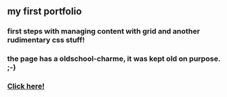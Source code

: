 ## my first portfolio

### first steps with managing content with grid and another rudimentary css stuff!

### the page has a oldschool-charme, it was kept old on purpose. ;-)

### [Click here!](https://blumix77.github.io/portfolio)
